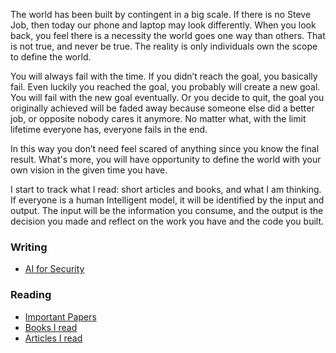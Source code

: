 The world has been built by contingent in a big scale. If there is no Steve Job, then today our phone and laptop may look differently. When you look back, you feel there is a necessity the world goes one way than others. That is not true, and never be true. The reality is only individuals own the scope to define the world. 

You will always fail with the time. If you didn’t reach the goal, you basically fail. Even luckily you reached the goal, you probably will create a new goal. You will fail with the new goal eventually. Or you decide to quit, the goal you originally achieved will be faded away because someone else did a better job, or opposite nobody cares it anymore. No matter what, with the limit lifetime everyone has, everyone fails in the end. 

In this way you don’t need feel scared of anything since you know the final result. What's more, you will have opportunity to define the world with your own vision in the given time you have.

I start to track what I read: short articles and books, and what I am thinking. If everyone is a human Intelligent model, it will be identified by the input and output. The input will be the information you consume, and the output is the decision you made and reflect on the work you have and the code you built.

### Writing
- [AI for Security](writing/AI_4_security_survey.md)

### Reading 
* [Important Papers](papers.md)
* [Books I read](Book_2020.md)
* [Articles I read](Articles_2020.md)